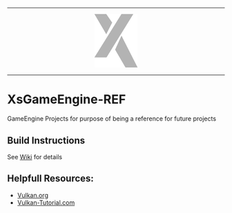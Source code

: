 ***
<p align="center">
  <a href="https://www.xtremestudios.org/">
  <img src="/XtremeStudios.png?" width="100" title="XtremeStudios.org">
  </a>
</p>
  
***
  
# XsGameEngine-REF
GameEngine Projects for purpose of being a reference for future projects


## Build Instructions
See [Wiki](https://github.com/XsAndre-L/XsGameEngine-REF/wiki) for details

## Helpfull Resources:
- [Vulkan.org](https://www.vulkan.org/)
- [Vulkan-Tutorial.com](https://vulkan-tutorial.com/)
